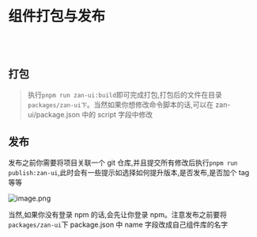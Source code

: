 # 组件打包与发布

<br />
<br />

## 打包

> 执行`pnpm run zan-ui:build`即可完成打包,打包后的文件在目录`packages/zan-ui下`。当然如果你想修改命令脚本的话,可以在 zan-ui/package.json 中的 script 字段中修改

## 发布

发布之前你需要将项目关联一个 git 仓库,并且提交所有修改后执行`pnpm run publish:zan-ui`,此时会有一些提示如选择如何提升版本,是否发布,是否加个 tag 等等

![image.png](https://p1-juejin.byteimg.com/tos-cn-i-k3u1fbpfcp/8e1b7c40484f49c999ba492303e2855c~tplv-k3u1fbpfcp-watermark.image?)

当然,如果你没有登录 npm 的话,会先让你登录 npm。注意发布之前要将`packages/zan-ui`下 package.json 中 name 字段改成自己组件库的名字

